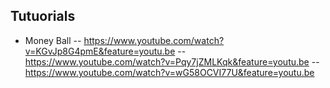 ## Tutuorials

- Money Ball
-- https://www.youtube.com/watch?v=KGvJp8G4pmE&feature=youtu.be
-- https://www.youtube.com/watch?v=Pqy7jZMLKqk&feature=youtu.be
-- https://www.youtube.com/watch?v=wG58OCVI77U&feature=youtu.be


